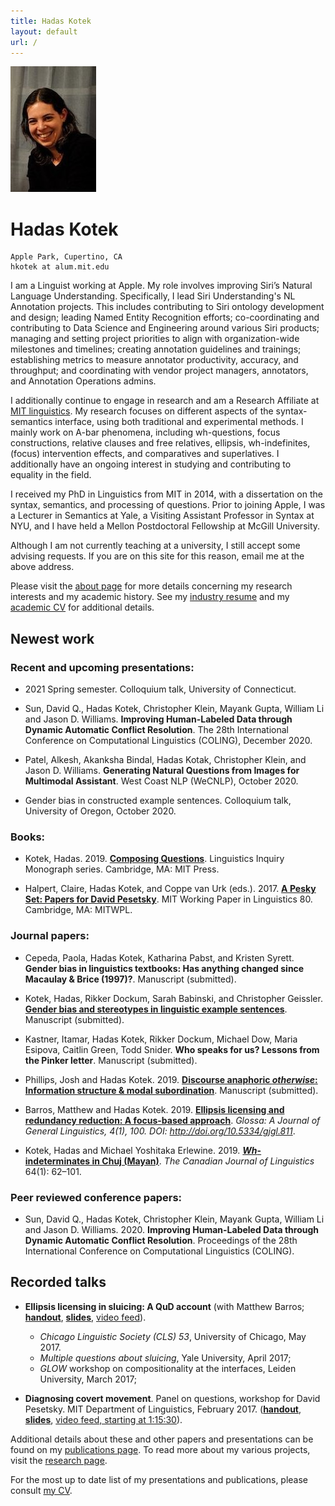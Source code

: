 ```yaml
---
title: Hadas Kotek
layout: default
url: /
---
```


<img src='headshot.jpg' class='headshot'/>

<audio preload id="audio" oncanplay="document.getElementById('playbutton').style.display = 'inline-block';">
	<source src="hadaskotek.ogg" type="audio/ogg"/>
	<source src="hadaskotek.mp3" type="audio/mp3"/>
</audio>

Hadas Kotek <span id="playbutton" onclick="document.getElementById('audio').play()"/>
===========

    Apple Park, Cupertino, CA
    hkotek at alum.mit.edu
	

I am a Linguist working at Apple. My role involves improving Siri’s Natural Language Understanding. Specifically, I lead Siri Understanding's NL Annotation projects. This includes contributing to Siri ontology development and design; leading Named Entity Recognition efforts; co-coordinating and contributing to Data Science and Engineering around various Siri products; managing and setting project priorities to align with organization-wide milestones and timelines; creating annotation guidelines and trainings; establishing metrics to measure annotator productivity, accuracy, and throughput; and coordinating with vendor project managers, annotators, and Annotation Operations admins.

I additionally continue to engage in research and am a Research Affiliate at [MIT linguistics](https://linguistics.mit.edu/user/hkotek/). My research focuses on different aspects of the syntax-semantics interface, using both traditional and experimental methods. I mainly work on A-bar phenomena, including wh-questions, focus constructions, relative clauses and free relatives, ellipsis, wh-indefinites, (focus) intervention effects, and comparatives and superlatives. I additionally have an ongoing interest in studying and contributing to equality in the field.

I received my PhD in Linguistics from MIT in 2014, with a dissertation on the syntax, semantics, and processing of questions. Prior to joining Apple, I was a Lecturer in Semantics at Yale, a Visiting Assistant Professor in Syntax at NYU, and I have held a Mellon Postdoctoral Fellowship at McGill University. 

Although I am not currently teaching at a university, I still accept some advising requests. If you are on this site for this reason, email me at the above address. 

Please visit the [about page](/about) for more details concerning my research interests and my academic history. See my [industry resume](KotekResume-2col.pdf) and my [academic CV](KotekCV.pdf) for additional details.


Newest work
-----------

### Recent and upcoming presentations: ###

* 2021 Spring semester. Colloquium talk, University of Connecticut. 

* Sun, David Q., Hadas Kotek, Christopher Klein, Mayank Gupta, William Li and Jason D. Williams. **Improving Human-Labeled Data through Dynamic Automatic Conflict Resolution**. The 28th International Conference on Computational Linguistics (COLING), December 2020. 

* Patel, Alkesh, Akanksha Bindal, Hadas Kotak, Christopher Klein, and Jason D. Williams. **Generating Natural Questions from Images for Multimodal Assistant**. West Coast NLP (WeCNLP), October 2020.

* Gender bias in constructed example sentences. Colloquium talk, University of Oregon, October 2020. 


### Books: ###

* Kotek, Hadas. 2019. [**Composing Questions**](https://mitpress.mit.edu/books/composing-questions). Linguistics Inquiry Monograph series. Cambridge, MA: MIT Press.

* Halpert, Claire, Hadas Kotek, and Coppe van Urk (eds.). 2017. [**A Pesky Set: Papers for David Pesetsky**](https://lingconf.com/dp60/book/). MIT Working Paper in Linguistics 80. Cambridge, MA: MITWPL.


### Journal papers: ###

* Cepeda, Paola, Hadas Kotek, Katharina Pabst, and Kristen Syrett. **Gender bias in linguistics textbooks: Has anything changed since Macaulay & Brice (1997)?**. Manuscript (submitted).

* Kotek, Hadas, Rikker Dockum, Sarah Babinski, and Christopher Geissler. [**Gender bias and stereotypes in linguistic example sentences**](Kotek-Gender_Representation-lingbuzz.pdf). Manuscript (submitted).

* Kastner, Itamar, Hadas Kotek, Rikker Dockum, Michael Dow, Maria Esipova, Caitlin Green, Todd Snider. **Who speaks for us? Lessons from the Pinker letter**. Manuscript (submitted).

* Phillips, Josh and Hadas Kotek. 2019. [**Discourse anaphoric *otherwise*: Information structure & modal subordination**](https://ling.auf.net/lingbuzz/004800). Manuscript (submitted).

* Barros, Matthew and Hadas Kotek. 2019. [**Ellipsis licensing and redundancy reduction: A focus-based approach**](https://www.glossa-journal.org/articles/10.5334/gjgl.811/). *Glossa: A Journal of General Linguistics, 4(1), 100. DOI: http://doi.org/10.5334/gjgl.811*. 

* Kotek, Hadas and Michael Yoshitaka Erlewine. 2019. [***Wh*-indeterminates in Chuj (Mayan)**](https://www.cambridge.org/core/journals/canadian-journal-of-linguistics-revue-canadienne-de-linguistique/article/whindeterminates-in-chuj-mayan/DCADC86BD97BE0A442D631DE8CC3F621). *The Canadian Journal of Linguistics* 64(1): 62–101.


### Peer reviewed conference papers: ###

* Sun, David Q., Hadas Kotek, Christopher Klein, Mayank Gupta, William Li and Jason D. Williams. 2020. **Improving Human-Labeled Data through Dynamic Automatic Conflict Resolution**. Proceedings of the 28th International Conference on Computational Linguistics (COLING). 


Recorded talks
--------------

*  **Ellipsis licensing in sluicing: A QuD account** (with Matthew Barros; [**handout**](sluicing-handout.pdf), [**slides**](sluicing-slides.pdf), [video feed](https://www.facebook.com/YaleLinguisticsDepartment/videos/1471421752919620/)). 
	- *Chicago Linguistic Society (CLS) 53*, University of Chicago, May 2017. 
	- *Multiple questions about sluicing*, Yale University, April 2017;
	- *GLOW* workshop on compositionality at the interfaces, Leiden University, March 2017; 

* **Diagnosing covert movement**. 
Panel on questions, workshop for David Pesetsky. MIT Department of Linguistics, February 2017. ([**handout**](https://lingconf.com/dp60/wp-content/uploads/sites/5/2017/02/Kotek-handout.pdf), [**slides**](https://lingconf.com/dp60/wp-content/uploads/sites/5/2017/02/Kotek-slides.pdf), [video feed, starting at 1:15:30](https://livestream.com/accounts/2261474/events/6949939/videos/149280966)).


Additional details about these and other papers and presentations can be found on my [publications page](/publications). To read more about my various projects, visit the [research page](/research).
 
For the most up to date list of my presentations and publications, please consult [my CV](KotekCV.pdf).

